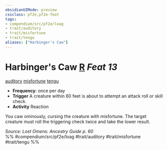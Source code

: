 ```yaml
---
obsidianUIMode: preview
cssclass: pf2e,pf2e-feat
tags:
- compendium/src/pf2e/loag
- trait/auditory
- trait/misfortune
- trait/tengu
aliases: ["Harbinger's Caw"]
---
```

# Harbinger's Caw  [R](chapter-9-playing-the-game.md#Actions "Reaction") *Feat 13*  
[auditory](auditory.md "Auditory Effect Trait")  [misfortune](misfortune.md "Misfortune Effect Trait")  [tengu](tengu-b1.md "Tengu Ancestry & Heritage Trait")  

- **Frequency**: once per day
- **Trigger** A creature within 60 feet is about to attempt an attack roll or skill check.
- **Activity** Reaction

You caw ominously, cursing the creature with misfortune. The target creature must roll the triggering check twice and take the lower result.

*Source: Lost Omens: Ancestry Guide p. 60*  
%% #compendium/src/pf2e/loag #trait/auditory #trait/misfortune #trait/tengu %%